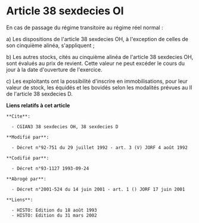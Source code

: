 # Article 38 sexdecies OI

En cas de passage du régime transitoire au régime réel normal :

a) Les dispositions de l'article 38 sexdecies OH, à l'exception de celles de son cinquième alinéa, s'appliquent ;

b) Les autres stocks, cités au cinquième alinéa de l'article 38 sexdecies OH, sont évalués au prix de revient. Cette valeur
ne peut excéder le cours du jour à la date d'ouverture de l'exercice.

c) Les exploitants ont la possibilité d'inscrire en immobilisations, pour leur valeur de stock, les équidés et les bovidés
selon les modalités prévues au II de l'article 38 sexdecies D.

**Liens relatifs à cet article**

	**Cite**:

	  - CGIAN3 38 sexdecies OH, 38 sexdecies D

	**Modifié par**:

	  - Décret n°92-751 du 29 juillet 1992 - art. 3 (V) JORF 4 août 1992

	**Codifié par**:

	  - Décret n°93-1127 1993-09-24

	**Abrogé par**:

	  - Décret n°2001-524 du 14 juin 2001 - art. 1 () JORF 17 juin 2001

	**Liens**:

	  - HISTO: Edition du 18 août 1993
	  - HISTO: Edition du 31 mars 2002
